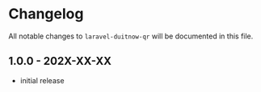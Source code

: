 # Changelog

All notable changes to `laravel-duitnow-qr` will be documented in this file.

## 1.0.0 - 202X-XX-XX

- initial release
